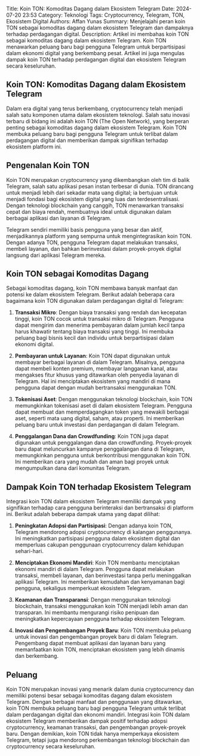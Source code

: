 Title: Koin TON: Komoditas Dagang dalam Ekosistem Telegram
Date: 2024-07-20 23:53
Category: Teknologi
Tags: Cryptocurrency, Telegram, TON, Ekosistem Digital
Authors: Affan Yunas
Summary: Menjelajahi peran koin TON sebagai komoditas dagang dalam ekosistem Telegram dan dampaknya terhadap perdagangan digital.
Description: Artikel ini membahas koin TON sebagai komoditas dagang dalam ekosistem Telegram. Koin TON menawarkan peluang baru bagi pengguna Telegram untuk berpartisipasi dalam ekonomi digital yang berkembang pesat. Artikel ini juga mengulas dampak koin TON terhadap perdagangan digital dan ekosistem Telegram secara keseluruhan.

## Koin TON: Komoditas Dagang dalam Ekosistem Telegram

Dalam era digital yang terus berkembang, cryptocurrency telah menjadi salah satu komponen utama dalam ekosistem teknologi. Salah satu inovasi terbaru di bidang ini adalah koin TON (The Open Network), yang berperan penting sebagai komoditas dagang dalam ekosistem Telegram. Koin TON membuka peluang baru bagi pengguna Telegram untuk terlibat dalam perdagangan digital dan memberikan dampak signifikan terhadap ekosistem platform ini.

## Pengenalan Koin TON

Koin TON merupakan cryptocurrency yang dikembangkan oleh tim di balik Telegram, salah satu aplikasi pesan instan terbesar di dunia. TON dirancang untuk menjadi lebih dari sekadar mata uang digital; ia bertujuan untuk menjadi fondasi bagi ekosistem digital yang luas dan terdesentralisasi. Dengan teknologi blockchain yang canggih, TON menawarkan transaksi cepat dan biaya rendah, membuatnya ideal untuk digunakan dalam berbagai aplikasi dan layanan di Telegram.

Telegram sendiri memiliki basis pengguna yang besar dan aktif, menjadikannya platform yang sempurna untuk mengintegrasikan koin TON. Dengan adanya TON, pengguna Telegram dapat melakukan transaksi, membeli layanan, dan bahkan berinvestasi dalam proyek-proyek digital langsung dari aplikasi Telegram mereka.

## Koin TON sebagai Komoditas Dagang

Sebagai komoditas dagang, koin TON membawa banyak manfaat dan potensi ke dalam ekosistem Telegram. Berikut adalah beberapa cara bagaimana koin TON digunakan dalam perdagangan digital di Telegram:

1. **Transaksi Mikro**: Dengan biaya transaksi yang rendah dan kecepatan tinggi, koin TON cocok untuk transaksi mikro di Telegram. Pengguna dapat mengirim dan menerima pembayaran dalam jumlah kecil tanpa harus khawatir tentang biaya transaksi yang tinggi. Ini membuka peluang bagi bisnis kecil dan individu untuk berpartisipasi dalam ekonomi digital.

2. **Pembayaran untuk Layanan**: Koin TON dapat digunakan untuk membayar berbagai layanan di dalam Telegram. Misalnya, pengguna dapat membeli konten premium, membayar langganan kanal, atau mengakses fitur khusus yang ditawarkan oleh penyedia layanan di Telegram. Hal ini menciptakan ekosistem yang mandiri di mana pengguna dapat dengan mudah bertransaksi menggunakan TON.

3. **Tokenisasi Aset**: Dengan menggunakan teknologi blockchain, koin TON memungkinkan tokenisasi aset di dalam ekosistem Telegram. Pengguna dapat membuat dan memperdagangkan token yang mewakili berbagai aset, seperti mata uang digital, saham, atau properti. Ini memberikan peluang baru untuk investasi dan perdagangan di dalam Telegram.

4. **Penggalangan Dana dan Crowdfunding**: Koin TON juga dapat digunakan untuk penggalangan dana dan crowdfunding. Proyek-proyek baru dapat meluncurkan kampanye penggalangan dana di Telegram, memungkinkan pengguna untuk berkontribusi menggunakan koin TON. Ini memberikan cara yang mudah dan aman bagi proyek untuk mengumpulkan dana dari komunitas Telegram.

## Dampak Koin TON terhadap Ekosistem Telegram

Integrasi koin TON dalam ekosistem Telegram memiliki dampak yang signifikan terhadap cara pengguna berinteraksi dan bertransaksi di platform ini. Berikut adalah beberapa dampak utama yang dapat dilihat:

1. **Peningkatan Adopsi dan Partisipasi**: Dengan adanya koin TON, Telegram mendorong adopsi cryptocurrency di kalangan penggunanya. Ini meningkatkan partisipasi pengguna dalam ekosistem digital dan memperluas cakupan penggunaan cryptocurrency dalam kehidupan sehari-hari.

2. **Menciptakan Ekonomi Mandiri**: Koin TON membantu menciptakan ekonomi mandiri di dalam Telegram. Pengguna dapat melakukan transaksi, membeli layanan, dan berinvestasi tanpa perlu meninggalkan aplikasi Telegram. Ini memberikan kemudahan dan kenyamanan bagi pengguna, sekaligus memperkuat ekosistem Telegram.

3. **Keamanan dan Transparansi**: Dengan menggunakan teknologi blockchain, transaksi menggunakan koin TON menjadi lebih aman dan transparan. Ini membantu mengurangi risiko penipuan dan meningkatkan kepercayaan pengguna terhadap ekosistem Telegram.

4. **Inovasi dan Pengembangan Proyek Baru**: Koin TON membuka peluang untuk inovasi dan pengembangan proyek baru di dalam Telegram. Pengembang dapat membuat aplikasi dan layanan baru yang memanfaatkan koin TON, menciptakan ekosistem yang lebih dinamis dan berkembang.

## Peluang

Koin TON merupakan inovasi yang menarik dalam dunia cryptocurrency dan memiliki potensi besar sebagai komoditas dagang dalam ekosistem Telegram. Dengan berbagai manfaat dan penggunaan yang ditawarkan, koin TON membuka peluang baru bagi pengguna Telegram untuk terlibat dalam perdagangan digital dan ekonomi mandiri. Integrasi koin TON dalam ekosistem Telegram memberikan dampak positif terhadap adopsi cryptocurrency, keamanan transaksi, dan pengembangan proyek-proyek baru. Dengan demikian, koin TON tidak hanya memperkaya ekosistem Telegram, tetapi juga mendorong perkembangan teknologi blockchain dan cryptocurrency secara keseluruhan.


